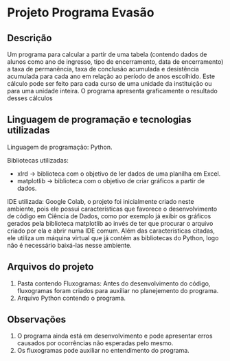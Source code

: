 # Projeto Programa Evasão

## Descrição

Um programa para calcular a partir de uma tabela (contendo dados de alunos como ano de ingresso, tipo de encerramento, data de encerramento) a taxa de permanência, taxa de conclusão acumulada e desistência acumulada para cada ano em relação ao período de anos escolhido.
Este cálculo pode ser feito para cada curso de uma unidade da instituição ou para uma unidade inteira.
O programa apresenta graficamente o resultado desses cálculos


## Linguagem de programação e tecnologias utilizadas

Linguagem de programação: Python.

Bibliotecas utilizadas:
* xlrd -> biblioteca com o objetivo de ler dados de uma planilha em Excel.
* matplotlib -> biblioteca com o objetivo de criar gráficos a partir de dados.

IDE utilizada:
Google Colab, o projeto foi inicialmente criado neste ambiente, pois ele possui características que favorece o desenvolvimento de código em Ciência de Dados, como por exemplo já exibir os gráficos gerados pela biblioteca matplotlib ao invés de ter que procurar o arquivo criado por ela e abrir numa IDE comum. Além das características citadas, ele utiliza um máquina virtual que já contém as bibliotecas do Python, logo não é necessário baixá-las nesse ambiente.

## Arquivos do projeto
1.  Pasta contendo Fluxogramas: Antes do desenvolvimento do código, fluxogramas foram criados para auxiliar no planejemento do programa.
2.  Arquivo Python contendo o programa.

## Observações
1. O programa ainda está em desenvolvimento e pode apresentar erros causados por ocorrências não esperadas pelo mesmo.
2. Os fluxogramas pode auxiliar no entendimento do programa.
